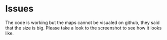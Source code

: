 # Issues
The code is working but the maps cannot be visualed on github, they said that the size is big.
Please take a look to the screenshot to see how it looks like.
